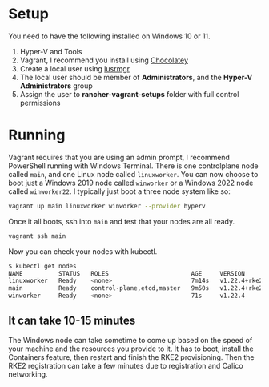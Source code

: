 # Setup

You need to have the following installed on Windows 10 or 11.

1. Hyper-V and Tools
2. Vagrant, I recommend you install using [Chocolatey](https://community.chocolatey.org/packages/vagrant)
3. Create a local user using [lusrmgr](lusrmgr.msc)
4. The local user should be member of **Administrators**, and the **Hyper-V Administrators** group
5. Assign the user to **rancher-vagrant-setups** folder with full control permissions

# Running 

Vagrant requires that you are using an admin prompt, I recommend PowerShell running with Windows Terminal. There is one controlplane node called `main`, and one Linux node called `linuxworker`. You can now choose to boot just a Windows 2019 node called `winworker` or a Windows 2022 node called `winworker22`. I typically just boot a three node system like so:

```Bash
vagrant up main linuxworker winworker --provider hyperv
```

Once it all boots, ssh into `main` and test that your nodes are all ready. 

```Bash
vagrant ssh main
```

Now you can check your nodes with kubectl.

```Bash
$ kubectl get nodes
NAME          STATUS   ROLES                       AGE     VERSION
linuxworker   Ready    <none>                      7m14s   v1.22.4+rke2r2
main          Ready    control-plane,etcd,master   9m50s   v1.22.4+rke2r2
winworker     Ready    <none>                      71s     v1.22.4
```

## It can take 10-15 minutes

The Windows node can take sometime to come up based on the speed of your machine and the resources you provide to it. It has to boot, install the Containers feature, then restart and finish the RKE2 provisioning. Then the RKE2 registration can take a few minutes due to registration and Calico networking.





